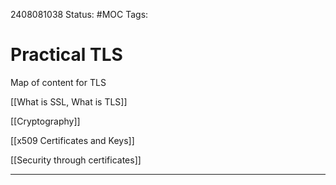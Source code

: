 2408081038
	Status: #MOC
		Tags: 

# Practical TLS

Map of content for TLS


[[What is SSL, What is TLS]]

[[Cryptography]]

[[x509 Certificates and Keys]]

[[Security through certificates]]


---
